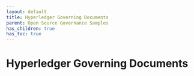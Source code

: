 ```yaml
---
layout: default
title: Hyperledger Governing Documents
parent: Open Source Governance Samples
has_children: true
has_toc: true
---
```

[//]: # (SPDX-License-Identifier: CC-BY-4.0)

# Hyperledger Governing Documents

